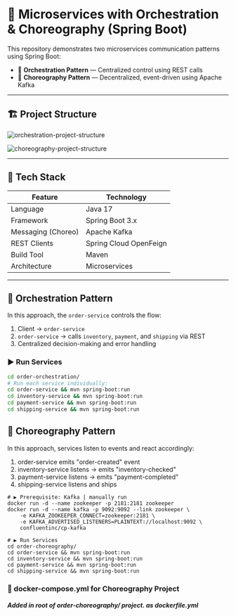 # 🧩 Microservices with Orchestration & Choreography (Spring Boot)

This repository demonstrates two microservices communication patterns using Spring Boot:

- 🎼 **Orchestration Pattern** — Centralized control using REST calls
- 💃 **Choreography Pattern** — Decentralized, event-driven using Apache Kafka

---

## 🏗️ Project Structure

![orchestration-project-structure](https://github.com/user-attachments/assets/5077c86a-7d38-4b9c-93ad-602093c138b8)

![choreography-project-structure](https://github.com/user-attachments/assets/47f83513-65ac-418d-b1f0-5f586edd0ad8)



---

## 🔧 Tech Stack

| Feature            | Technology                |
|--------------------|----------------------------|
| Language           | Java 17                   |
| Framework          | Spring Boot 3.x           |
| Messaging (Choreo) | Apache Kafka              |
| REST Clients       | Spring Cloud OpenFeign    |
| Build Tool         | Maven                     |
| Architecture       | Microservices             |

---

## 🎼 Orchestration Pattern

In this approach, the `order-service` controls the flow:

1. Client → `order-service`
2. `order-service` → calls `inventory`, `payment`, and `shipping` via REST
3. Centralized decision-making and error handling

### ▶️ Run Services

```bash
cd order-orchestration/
# Run each service individually:
cd order-service && mvn spring-boot:run
cd inventory-service && mvn spring-boot:run
cd payment-service && mvn spring-boot:run
cd shipping-service && mvn spring-boot:run

```

## 💃 Choreography Pattern

In this approach, services listen to events and react accordingly:

1. order-service emits "order-created" event
2. inventory-service listens → emits "inventory-checked"
3. payment-service listens → emits "payment-completed"
4. shipping-service listens and ships

```kafka setup
# ▶️ Prerequisite: Kafka | manually run
docker run -d --name zookeeper -p 2181:2181 zookeeper
docker run -d --name kafka -p 9092:9092 --link zookeeper \
    -e KAFKA_ZOOKEEPER_CONNECT=zookeeper:2181 \
    -e KAFKA_ADVERTISED_LISTENERS=PLAINTEXT://localhost:9092 \
    confluentinc/cp-kafka

# ▶️ Run Services
cd order-choreography/
cd order-service && mvn spring-boot:run
cd inventory-service && mvn spring-boot:run
cd payment-service && mvn spring-boot:run
cd shipping-service && mvn spring-boot:run
```


### 🐳 docker-compose.yml for Choreography Project

##### Added in root of order-choreography/ project. as dockerfile.yml


